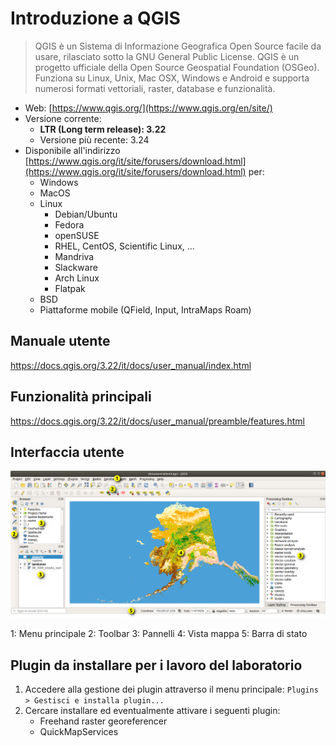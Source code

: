 # Introduzione a QGIS
> QGIS è un Sistema di Informazione Geografica Open Source facile da usare, rilasciato sotto la GNU General Public License. QGIS è un progetto ufficiale della Open Source Geospatial Foundation (OSGeo). Funziona su Linux, Unix, Mac OSX, Windows e Android e supporta numerosi formati vettoriali, raster, database e funzionalità.

- Web: [https://www.qgis.org/](https://www.qgis.org/en/site/)
- Versione corrente:
	- **LTR (Long term release): 3.22**
	- Versione più recente: 3.24
- Disponibile all'indirizzo [https://www.qgis.org/it/site/forusers/download.html](https://www.qgis.org/it/site/forusers/download.html) per:
	- Windows
	- MacOS
	- Linux
		- Debian/Ubuntu
		- Fedora
		- openSUSE
		- RHEL, CentOS, Scientific Linux, ...
		- Mandriva
		- Slackware
		- Arch Linux
		- Flatpak
	- BSD
	- Piattaforme mobile (QField, Input, IntraMaps Roam)

## Manuale utente
https://docs.qgis.org/3.22/it/docs/user_manual/index.html

## Funzionalità principali
https://docs.qgis.org/3.22/it/docs/user_manual/preamble/features.html

## Interfaccia utente
![img/gui.png](img/gui.png)

1: Menu principale
2: Toolbar
3: Pannelli
4: Vista mappa
5: Barra di stato

## Plugin da installare per i lavoro del laboratorio
1. Accedere alla gestione dei plugin attraverso il menu principale:
   `Plugins > Gestisci e installa plugin...`
2. Cercare installare ed eventualmente attivare i seguenti plugin:
	- Freehand raster georeferencer
	- QuickMapServices